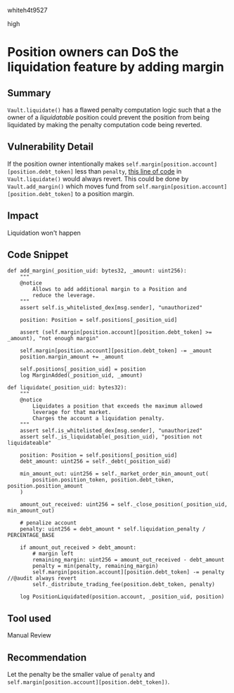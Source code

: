 whiteh4t9527

high

# Position owners can DoS the liquidation feature by adding margin

## Summary
`Vault.liquidate()` has a flawed penalty computation logic such that a the owner of a *liquidatable* position could prevent the position from being liquidated by making the penalty computation code being reverted.

## Vulnerability Detail
If the position owner intentionally makes `self.margin[position.account][position.debt_token]` less than `penalty`, [this line of code](https://github.com/sherlock-audit/2023-06-unstoppable/blob/main/unstoppable-dex-audit/contracts/margin-dex/Vault.vy#L372) in `Vault.liquidate()` would always revert. This could be done by `Vault.add_margin()` which moves fund from `self.margin[position.account][position.debt_token]` to a position margin.

## Impact
Liquidation won't happen

## Code Snippet
```vyper
def add_margin(_position_uid: bytes32, _amount: uint256):
    """
    @notice
        Allows to add additional margin to a Position and 
        reduce the leverage.
    """
    assert self.is_whitelisted_dex[msg.sender], "unauthorized"

    position: Position = self.positions[_position_uid]

    assert (self.margin[position.account][position.debt_token] >= _amount), "not enough margin"

    self.margin[position.account][position.debt_token] -= _amount
    position.margin_amount += _amount

    self.positions[_position_uid] = position
    log MarginAdded(_position_uid, _amount)
```

```vyper
def liquidate(_position_uid: bytes32):
    """
    @notice
        Liquidates a position that exceeds the maximum allowed
        leverage for that market.
        Charges the account a liquidation penalty.
    """
    assert self.is_whitelisted_dex[msg.sender], "unauthorized"
    assert self._is_liquidatable(_position_uid), "position not liquidateable"

    position: Position = self.positions[_position_uid]
    debt_amount: uint256 = self._debt(_position_uid)

    min_amount_out: uint256 = self._market_order_min_amount_out(
        position.position_token, position.debt_token, position.position_amount
    )

    amount_out_received: uint256 = self._close_position(_position_uid, min_amount_out)

    # penalize account
    penalty: uint256 = debt_amount * self.liquidation_penalty / PERCENTAGE_BASE

    if amount_out_received > debt_amount:
        # margin left
        remaining_margin: uint256 = amount_out_received - debt_amount
        penalty = min(penalty, remaining_margin)
        self.margin[position.account][position.debt_token] -= penalty //@audit always revert
        self._distribute_trading_fee(position.debt_token, penalty)

    log PositionLiquidated(position.account, _position_uid, position)
```

## Tool used

Manual Review

## Recommendation
Let the penalty be the smaller value of `penalty` and `self.margin[position.account][position.debt_token])`.